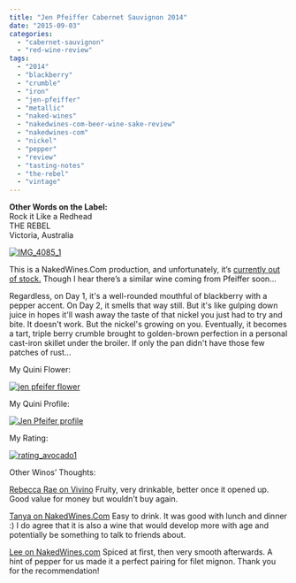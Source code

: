 ```yaml
---
title: "Jen Pfeiffer Cabernet Sauvignon 2014"
date: "2015-09-03"
categories: 
  - "cabernet-sauvignon"
  - "red-wine-review"
tags: 
  - "2014"
  - "blackberry"
  - "crumble"
  - "iron"
  - "jen-pfeiffer"
  - "metallic"
  - "naked-wines"
  - "nakedwines-com-beer-wine-sake-review"
  - "nakedwines-com"
  - "nickel"
  - "pepper"
  - "review"
  - "tasting-notes"
  - "the-rebel"
  - "vintage"
---
```


**Other Words on the Label:**\
Rock it Like a Redhead\
THE REBEL\
Victoria, Australia

[![IMG_4085_1](http://s3.amazonaws.com/thegourmez-wpmedia/2015/07/IMG_4085_1-493x500.jpg)](http://s3.amazonaws.com/thegourmez-wpmedia/2015/07/IMG_4085_1.jpg)

This is a NakedWines.Com production, and unfortunately, it’s [currently out of stock.](https://us.nakedwines.com/wines/jen-pfeiffer-the-rebel-cabernet-sauvignon-2014.htm) Though I hear there’s a similar wine coming from Pfeiffer soon…

Regardless, on Day 1, it's a well-rounded mouthful of blackberry with a pepper accent. On Day 2, it smells that way still. But it's like gulping down juice in hopes it'll wash away the taste of that nickel you just had to try and bite. It doesn't work. But the nickel's growing on you. Eventually, it becomes a tart, triple berry crumble brought to golden-brown perfection in a personal cast-iron skillet under the broiler. If only the pan didn't have those few patches of rust...

My Quini Flower:

[![jen pfeifer flower](http://s3.amazonaws.com/thegourmez-wpmedia/2015/07/jen-pfeifer-flower.jpg)](http://s3.amazonaws.com/thegourmez-wpmedia/2015/07/jen-pfeifer-flower.jpg)

My Quini Profile:

[![Jen Pfeifer profile](http://s3.amazonaws.com/thegourmez-wpmedia/2015/07/Jen-Pfeifer-profile-500x419.jpg)](http://s3.amazonaws.com/thegourmez-wpmedia/2015/07/Jen-Pfeifer-profile.jpg)

My Rating:

[![rating_avocado1](http://s3.amazonaws.com/thegourmez-wpmedia/2009/02/rating_avocado1.gif)](http://s3.amazonaws.com/thegourmez-wpmedia/2009/02/rating_avocado1.gif)

Other Winos’ Thoughts:

[Rebecca Rae on Vivino](http://www.vivino.com/wineries/jen-pfeiffer/wines/rock-it-redhead-2013) Fruity, very drinkable, better once it opened up. Good value for money but wouldn't buy again.

[Tanya on NakedWines.Com](https://us.nakedwines.com/wines/jen-pfeiffer-the-rebel-cabernet-sauvignon-2014.htm) Easy to drink. It was good with lunch and dinner :) I do agree that it is also a wine that would develop more with age and potentially be something to talk to friends about.

[Lee on NakedWines.com](https://us.nakedwines.com/wines/jen-pfeiffer-the-rebel-cabernet-sauvignon-2014.htm) Spiced at first, then very smooth afterwards. A hint of pepper for us made it a perfect pairing for filet mignon. Thank you for the recommendation!
